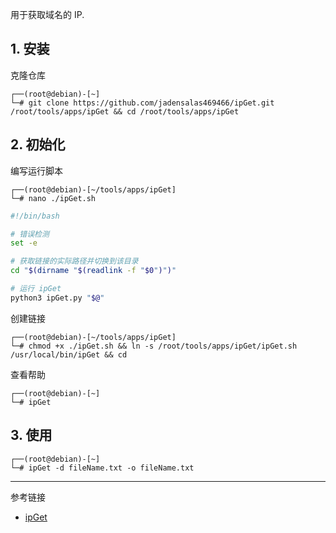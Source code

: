 用于获取域名的 IP.

## 1. 安装

克隆仓库

```
┌──(root@debian)-[~]
└─# git clone https://github.com/jadensalas469466/ipGet.git /root/tools/apps/ipGet && cd /root/tools/apps/ipGet
```

## 2. 初始化

编写运行脚本

```
┌──(root@debian)-[~/tools/apps/ipGet]
└─# nano ./ipGet.sh
```

```sh
#!/bin/bash

# 错误检测
set -e

# 获取链接的实际路径并切换到该目录
cd "$(dirname "$(readlink -f "$0")")"

# 运行 ipGet
python3 ipGet.py "$@"
```

创建链接

```
┌──(root@debian)-[~/tools/apps/ipGet]
└─# chmod +x ./ipGet.sh && ln -s /root/tools/apps/ipGet/ipGet.sh /usr/local/bin/ipGet && cd
```

查看帮助

```
┌──(root@debian)-[~]
└─# ipGet
```

## 3. 使用

```
┌──(root@debian)-[~]
└─# ipGet -d fileName.txt -o fileName.txt
```

---

参考链接

- [ipGet](https://github.com/jadensalas469466/ipGet)

